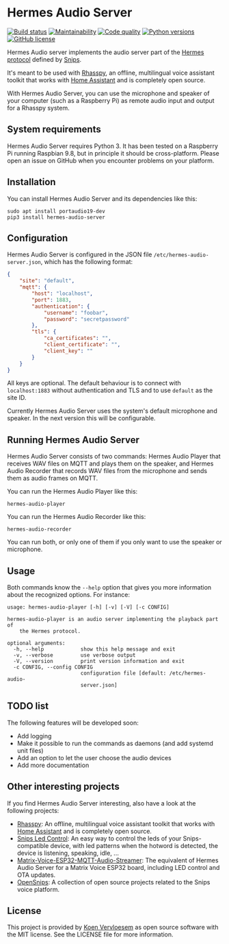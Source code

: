 # Hermes Audio Server

[![Build status](https://api.travis-ci.com/koenvervloesem/hermes-audio-server.svg?branch=master)](https://travis-ci.com/koenvervloesem/hermes-audio-server) [![Maintainability](https://api.codeclimate.com/v1/badges/9ae3a46a15a85c8b44f3/maintainability)](https://codeclimate.com/github/koenvervloesem/hermes-audio-server/maintainability) [![Code quality](https://api.codacy.com/project/badge/Grade/02647c1d9d214b8a97ed124ccf48839f)](https://www.codacy.com/app/koenvervloesem/hermes-audio-server) [![Python versions](https://img.shields.io/badge/python-3.5|3.6|3.7-blue.svg)](https://www.python.org) [![GitHub license](https://img.shields.io/github/license/koenvervloesem/hermes-audio-server.svg)](https://github.com/koenvervloesem/hermes-audio-server/blob/master/LICENSE)

Hermes Audio server implements the audio server part of the [Hermes protocol](https://docs.snips.ai/reference/hermes) defined by [Snips](http://snips.ai).

It's meant to be used with [Rhasspy](https://rhasspy.readthedocs.io), an offline, multilingual voice assistant toolkit that works with [Home Assistant](https://www.home-assistant.io) and is completely open source.

With Hermes Audio Server, you can use the microphone and speaker of your computer (such as a Raspberry Pi) as remote audio input and output for a Rhasspy system.

## System requirements

Hermes Audio Server requires Python 3. It has been tested on a Raspberry Pi running Raspbian 9.8, but in principle it should be cross-platform. Please open an issue on GitHub when you encounter problems on your platform.

## Installation

You can install Hermes Audio Server and its dependencies like this:

```shell
sudo apt install portaudio19-dev
pip3 install hermes-audio-server 
```

## Configuration

Hermes Audio Server is configured in the JSON file `/etc/hermes-audio-server.json`, which has the following format:

```json
{
    "site": "default",
    "mqtt": {
        "host": "localhost",
        "port": 1883,
        "authentication": {
            "username": "foobar",
            "password": "secretpassword"
        },
        "tls": {
            "ca_certificates": "",
            "client_certificate": "",
            "client_key": ""
        }
    }
}
```

All keys are optional. The default behaviour is to connect with `localhost:1883` without authentication and TLS and to use `default` as the site ID.

Currently Hermes Audio Server uses the system's default microphone and speaker. In the next version this will be configurable.

## Running Hermes Audio Server

Hermes Audio Server consists of two commands: Hermes Audio Player that receives WAV files on MQTT and plays them on the speaker, and Hermes Audio Recorder that records WAV files from the microphone and sends them as audio frames on MQTT.

You can run the Hermes Audio Player like this:

```shell
hermes-audio-player
```

You can run the Hermes Audio Recorder like this:

```shell
hermes-audio-recorder
```

You can run both, or only one of them if you only want to use the speaker or microphone.

## Usage

Both commands know the `--help` option that gives you more information about the recognized options. For instance:

```shell
usage: hermes-audio-player [-h] [-v] [-V] [-c CONFIG]

hermes-audio-player is an audio server implementing the playback part of
    the Hermes protocol.

optional arguments:
  -h, --help            show this help message and exit
  -v, --verbose         use verbose output
  -V, --version         print version information and exit
  -c CONFIG, --config CONFIG
                        configuration file [default: /etc/hermes-audio-
                        server.json]
```

## TODO list

The following features will be developed soon:

*   Add logging
*   Make it possible to run the commands as daemons (and add systemd unit files)
*   Add an option to let the user choose the audio devices
*   Add more documentation

## Other interesting projects

If you find Hermes Audio Server interesting, also have a look at the following projects:

*   [Rhasspy](https://rhasspy.readthedocs.io): An offline, multilingual voice assistant toolkit that works with [Home Assistant](https://www.home-assistant.io) and is completely open source.
*   [Snips Led Control](https://github.com/Psychokiller1888/snipsLedControl): An easy way to control the leds of your Snips-compatible device, with led patterns when the hotword is detected, the device is listening, speaking, idle, ...
*   [Matrix-Voice-ESP32-MQTT-Audio-Streamer](https://github.com/Romkabouter/Matrix-Voice-ESP32-MQTT-Audio-Streamer): The equivalent of Hermes Audio Server for a Matrix Voice ESP32 board, including LED control and OTA updates.
*   [OpenSnips](https://github.com/syntithenai/opensnips): A collection of open source projects related to the Snips voice platform.

## License

This project is provided by [Koen Vervloesem](mailto:koen@vervloesem.eu) as open source software with the MIT license. See the LICENSE file for more information.

